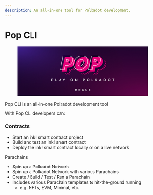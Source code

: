 ```yaml
---
description: An all-in-one tool for Polkadot development.
---
```


# Pop CLI

<figure><img src=".gitbook/assets/image.png" alt=""><figcaption></figcaption></figure>

Pop CLI is an all-in-one Polkadot development tool

With Pop CLI developers can:

### Contracts

* Start an ink! smart contract project
* Build and test an ink! smart contract
* Deploy the ink! smart contract locally or on a live network

Parachains

* Spin up a Polkadot Network
* Spin up a Polkadot Network with various Parachains
* Create / Build / Test / Run a Parachain
* Includes various Parachain templates to hit-the-ground running
  * e.g. NFTs, EVM, Minimal, etc.
